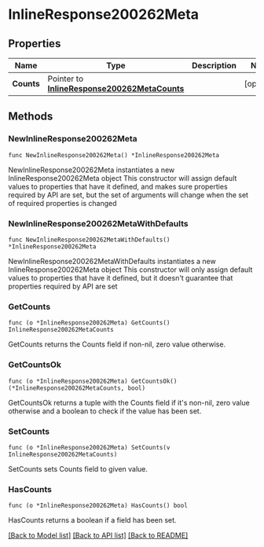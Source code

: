 # InlineResponse200262Meta

## Properties

Name | Type | Description | Notes
------------ | ------------- | ------------- | -------------
**Counts** | Pointer to [**InlineResponse200262MetaCounts**](InlineResponse200262MetaCounts.md) |  | [optional] 

## Methods

### NewInlineResponse200262Meta

`func NewInlineResponse200262Meta() *InlineResponse200262Meta`

NewInlineResponse200262Meta instantiates a new InlineResponse200262Meta object
This constructor will assign default values to properties that have it defined,
and makes sure properties required by API are set, but the set of arguments
will change when the set of required properties is changed

### NewInlineResponse200262MetaWithDefaults

`func NewInlineResponse200262MetaWithDefaults() *InlineResponse200262Meta`

NewInlineResponse200262MetaWithDefaults instantiates a new InlineResponse200262Meta object
This constructor will only assign default values to properties that have it defined,
but it doesn't guarantee that properties required by API are set

### GetCounts

`func (o *InlineResponse200262Meta) GetCounts() InlineResponse200262MetaCounts`

GetCounts returns the Counts field if non-nil, zero value otherwise.

### GetCountsOk

`func (o *InlineResponse200262Meta) GetCountsOk() (*InlineResponse200262MetaCounts, bool)`

GetCountsOk returns a tuple with the Counts field if it's non-nil, zero value otherwise
and a boolean to check if the value has been set.

### SetCounts

`func (o *InlineResponse200262Meta) SetCounts(v InlineResponse200262MetaCounts)`

SetCounts sets Counts field to given value.

### HasCounts

`func (o *InlineResponse200262Meta) HasCounts() bool`

HasCounts returns a boolean if a field has been set.


[[Back to Model list]](../README.md#documentation-for-models) [[Back to API list]](../README.md#documentation-for-api-endpoints) [[Back to README]](../README.md)


